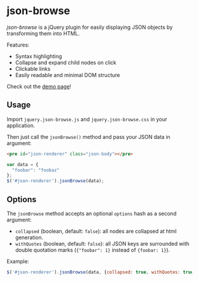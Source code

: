 # json-browse

*json-browse* is a jQuery plugin for easily displaying JSON objects by transforming them into HTML.

Features:
- Syntax highlighting
- Collapse and expand child nodes on click
- Clickable links
- Easily readable and minimal DOM structure

Check out the [demo page](http://rawgit.com/acidjazz/json-browse/master/demo.html)!

## Usage

Import `jquery.json-browse.js` and `jquery.json-browse.css` in your application.

Then just call the `jsonBrowse()` method and pass your JSON data in argument:
```html
<pre id="json-renderer" class="json-body"></pre>
```

```js
var data = {
  "foobar": "foobaz"
};
$('#json-renderer').jsonBrowse(data);
```

## Options

The `jsonBrowse` method accepts an optional `options` hash as a second argument:

- `collapsed` (boolean, default: `false`): all nodes are collapsed at html generation.
- `withQuotes` (boolean, default: `false`): all JSON keys are surrounded with double quotation marks (`{"foobar": 1}` instead of `{foobar: 1}`).

Example:

```js
$('#json-renderer').jsonBrowse(data, {collapsed: true, withQuotes: true});
```
